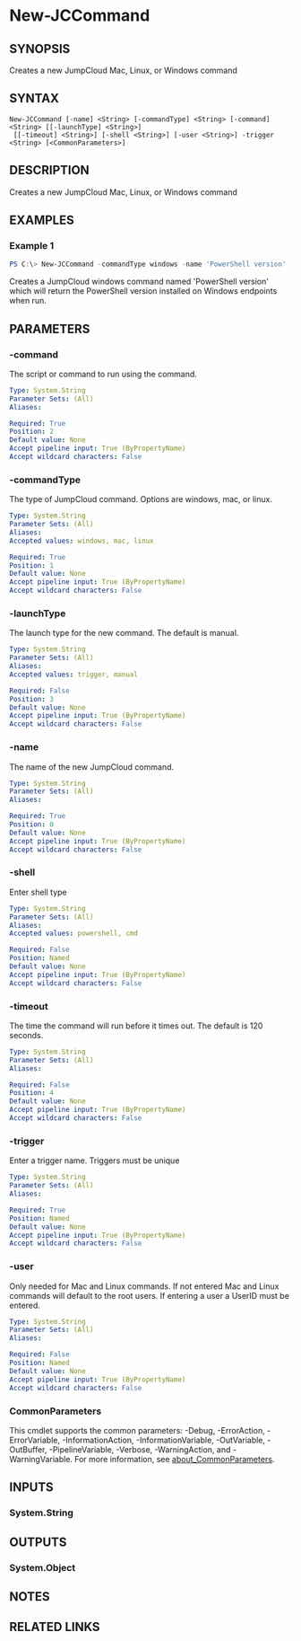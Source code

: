# New-JCCommand

## SYNOPSIS
Creates a new JumpCloud Mac, Linux, or Windows command

## SYNTAX

```
New-JCCommand [-name] <String> [-commandType] <String> [-command] <String> [[-launchType] <String>]
 [[-timeout] <String>] [-shell <String>] [-user <String>] -trigger <String> [<CommonParameters>]
```

## DESCRIPTION
Creates a new JumpCloud Mac, Linux, or Windows command

## EXAMPLES

### Example 1
```powershell
PS C:\> New-JCCommand -commandType windows -name 'PowerShell version' -command '$PSVersionTable'
```

Creates a JumpCloud windows command named 'PowerShell version' which will return the PowerShell version installed on Windows endpoints when run.

## PARAMETERS

### -command
The script or command to run using the command.

```yaml
Type: System.String
Parameter Sets: (All)
Aliases:

Required: True
Position: 2
Default value: None
Accept pipeline input: True (ByPropertyName)
Accept wildcard characters: False
```

### -commandType
The type of JumpCloud command.
Options are windows, mac, or linux.

```yaml
Type: System.String
Parameter Sets: (All)
Aliases:
Accepted values: windows, mac, linux

Required: True
Position: 1
Default value: None
Accept pipeline input: True (ByPropertyName)
Accept wildcard characters: False
```

### -launchType
The launch type for the new command.
The default is manual.

```yaml
Type: System.String
Parameter Sets: (All)
Aliases:
Accepted values: trigger, manual

Required: False
Position: 3
Default value: None
Accept pipeline input: True (ByPropertyName)
Accept wildcard characters: False
```

### -name
The name of the new JumpCloud command.

```yaml
Type: System.String
Parameter Sets: (All)
Aliases:

Required: True
Position: 0
Default value: None
Accept pipeline input: True (ByPropertyName)
Accept wildcard characters: False
```

### -shell
Enter shell type

```yaml
Type: System.String
Parameter Sets: (All)
Aliases:
Accepted values: powershell, cmd

Required: False
Position: Named
Default value: None
Accept pipeline input: True (ByPropertyName)
Accept wildcard characters: False
```

### -timeout
The time the command will run before it times out.
The default is 120 seconds.

```yaml
Type: System.String
Parameter Sets: (All)
Aliases:

Required: False
Position: 4
Default value: None
Accept pipeline input: True (ByPropertyName)
Accept wildcard characters: False
```

### -trigger
Enter a trigger name.
Triggers must be unique

```yaml
Type: System.String
Parameter Sets: (All)
Aliases:

Required: True
Position: Named
Default value: None
Accept pipeline input: True (ByPropertyName)
Accept wildcard characters: False
```

### -user
Only needed for Mac and Linux commands.
If not entered Mac and Linux commands will default to the root users.
If entering a user a UserID must be entered.

```yaml
Type: System.String
Parameter Sets: (All)
Aliases:

Required: False
Position: Named
Default value: None
Accept pipeline input: True (ByPropertyName)
Accept wildcard characters: False
```

### CommonParameters
This cmdlet supports the common parameters: -Debug, -ErrorAction, -ErrorVariable, -InformationAction, -InformationVariable, -OutVariable, -OutBuffer, -PipelineVariable, -Verbose, -WarningAction, and -WarningVariable. For more information, see [about_CommonParameters](http://go.microsoft.com/fwlink/?LinkID=113216).

## INPUTS

### System.String

## OUTPUTS

### System.Object
## NOTES

## RELATED LINKS
